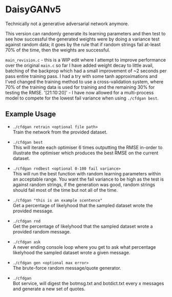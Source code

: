 # DaisyGANv5
Technically not a generative adversarial network anymore. 

This version can randomly generate its learning parameters and then test to see how successful the generated weights were by doing a variance test against random data; it goes by the rule that if random strings fail at-least 70% of the time, then the weights are successful.

`main_revision.c` - this is a WIP edit where I attempt to improve performance over the original `main.c` so far I have added weight decay to little avail, batching of the backprop which had a small improvement of ~2 seconds per pass entire training pass. I had a try with some tanh approximations and I'ved changed the training method to use a cross-validation system, where 70% of the training data is used for training and the remaining 30% for testing the RMSE.
'[21:10:20]' - I have now allowed for a multi-process model to compete for the lowest fail variance when using `./cfdgan best`.

## Example Usage
- ```./cfdgan retrain <optional file path>```
<br>Train the network from the provided dataset.

- ```./cfdgan best```
<br>This will iterate each optimiser 6 times outputting the RMSE in-order to illustrate the optimiser which produces the best RMSE on the current dataset.

- ```./cfdgan rndbest <optional 0-100 fail variance>```
<br>This will run the best function with random learning parameters within an acceptable range. You want the fail variance to be high as the test is against random strings, if the generation was good, random strings should fail most of the time but not all of the time.

- ```./cfdgan "this is an example scentence"```
<br>Get a percentage of likelyhood that the sampled dataset wrote the provided message.

- ```./cfdgan rnd```
<br>Get the percentage of likelyhood that the sampled dataset wrote a provided random message.

- ```./cfdgan ask```
<br>A never ending console loop where you get to ask what percentage likelyhood the sampled dataset wrote a given message.

- ```./cfdgan gen <optional max error>```
<br>The brute-force random message/quote generator.

- ```./cfdgan```
<br>Bot service, will digest the botmsg.txt and botdict.txt every x messages and generate a new set of quotes.
